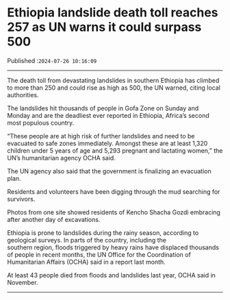 # Ethiopia landslide death toll reaches 257 as UN warns it could surpass 500

Published :`2024-07-26 10:16:09`

---

The death toll from devastating landslides in southern Ethiopia has climbed to more than 250 and could rise as high as 500, the UN warned, citing local authorities.

The landslides hit thousands of people in Gofa Zone on Sunday and Monday and are the deadliest ever reported in Ethiopia, Africa’s second most populous country.

“These people are at high risk of further landslides and need to be evacuated to safe zones immediately. Amongst these are at least 1,320 children under 5 years of age and 5,293 pregnant and lactating women,” the UN’s humanitarian agency OCHA said.

The UN agency also said that the government is finalizing an evacuation plan.

Residents and volunteers have been digging through the mud searching for survivors.

Photos from one site showed residents of Kencho Shacha Gozdi embracing after another day of excavations.

Ethiopia is prone to landslides during the rainy season, according to geological surveys. In parts of the country, including the southern region, floods triggered by heavy rains have displaced thousands of people in recent months, the UN Office for the Coordination of Humanitarian Affairs (OCHA) said in a report last month.

At least 43 people died from floods and landslides last year, OCHA said in November.

---

